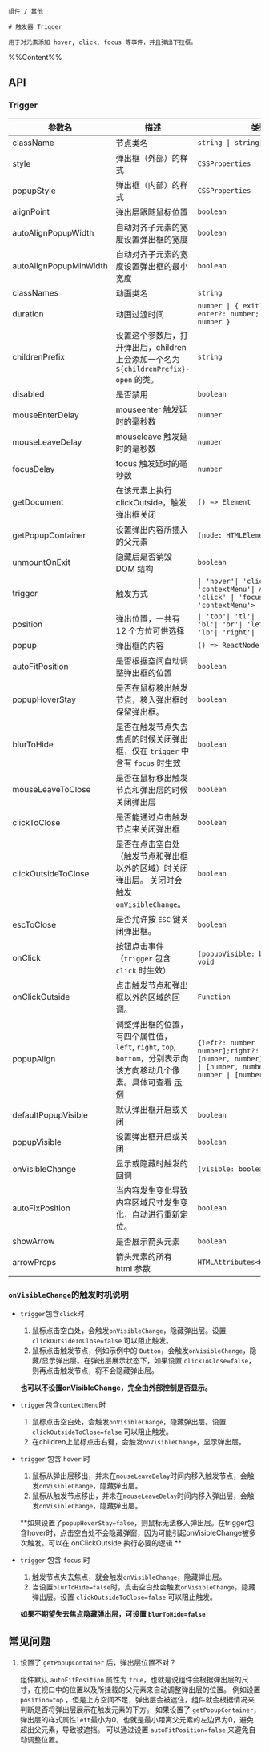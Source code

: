 `````
组件 / 其他

# 触发器 Trigger

用于对元素添加 hover, click, focus 等事件，并且弹出下拉框。
`````

%%Content%%

## API

### Trigger

|参数名|描述|类型|默认值|版本|
|---|---|---|---|---|
|className|节点类名|`string \| string[]`|`-`|-|
|style|弹出框（外部）的样式|`CSSProperties`|`-`|-|
|popupStyle|弹出框（内部）的样式|`CSSProperties`|`-`|-|
|alignPoint|弹出层跟随鼠标位置|`boolean`|`-`|-|
|autoAlignPopupWidth|自动对齐子元素的宽度设置弹出框的宽度|`boolean`|`-`|-|
|autoAlignPopupMinWidth|自动对齐子元素的宽度设置弹出框的最小宽度|`boolean`|`-`|-|
|classNames|动画类名|`string`|`fadeId`|-|
|duration|动画过渡时间|`number \| { exit?: number; enter?: number; appear?: number }`|`200`|-|
|childrenPrefix|设置这个参数后，打开弹出后，children 上会添加一个名为 `${childrenPrefix}-open` 的类。|`string`|`-`|-|
|disabled|是否禁用|`boolean`|`-`|-|
|mouseEnterDelay|mouseenter 触发延时的毫秒数|`number`|`100`|-|
|mouseLeaveDelay|mouseleave 触发延时的毫秒数|`number`|`100`|-|
|focusDelay|focus 触发延时的毫秒数|`number`|`-`|-|
|getDocument|在该元素上执行 clickOutside，触发弹出框关闭|`() => Element`|`() => window.document`|-|
|getPopupContainer|设置弹出内容所插入的父元素|`(node: HTMLElement) => Element`|`-`|-|
|unmountOnExit|隐藏后是否销毁 DOM 结构|`boolean`|`true`|-|
|trigger|触发方式|`\| 'hover'\| 'click'\| 'focus'\| 'contextMenu'\| Array<'hover' \| 'click' \| 'focus' \| 'contextMenu'>`|`hover`|-|
|position|弹出位置，一共有 12 个方位可供选择|`\| 'top'\| 'tl'\| 'tr'\| 'bottom'\| 'bl'\| 'br'\| 'left'\| 'lt'\| 'lb'\| 'right'\| 'rt'\| 'rb'`|`bottom`|-|
|popup|弹出框的内容|`() => ReactNode`|`-`|-|
|autoFitPosition|是否根据空间自动调整弹出框的位置|`boolean`|`true`|-|
|popupHoverStay|是否在鼠标移出触发节点，移入弹出框时保留弹出框。|`boolean`|`true`|-|
|blurToHide|是否在触发节点失去焦点的时候关闭弹出框，仅在 `trigger` 中含有 `focus` 时生效|`boolean`|`true`|-|
|mouseLeaveToClose|是否在鼠标移出触发节点和弹出层的时候关闭弹出层|`boolean`|`true`|2.22.0|
|clickToClose|是否能通过点击触发节点来关闭弹出框|`boolean`|`true`|-|
|clickOutsideToClose|是否在点击空白处（触发节点和弹出框以外的区域）时关闭弹出层。 关闭时会触发 `onVisibleChange`。|`boolean`|`true`|-|
|escToClose|是否允许按 `ESC` 键关闭弹出框。|`boolean`|`false`|-|
|onClick|按钮点击事件（`trigger` 包含 `click` 时生效）|`(popupVisible: boolean) => void`|`-`|-|
|onClickOutside|点击触发节点和弹出框以外的区域的回调。|`Function`|`-`|-|
|popupAlign|调整弹出框的位置，有四个属性值，`left`, `right`, `top`, `bottom`，分别表示向该方向移动几个像素。具体可查看 [示例](/react/components/trigger#设置弹窗位置偏移量)|`{left?: number \| [number, number];right?: number \| [number, number];top?: number \| [number, number];bottom?: number \| [number, number];}`|`{}`|-|
|defaultPopupVisible|默认弹出框开启或关闭|`boolean`|`-`|-|
|popupVisible|设置弹出框开启或关闭|`boolean`|`-`|-|
|onVisibleChange|显示或隐藏时触发的回调|`(visible: boolean) => void`|`-`|-|
|autoFixPosition|当内容发生变化导致内容区域尺寸发生变化，自动进行重新定位。|`boolean`|`true`|-|
|showArrow|是否展示箭头元素|`boolean`|`-`|-|
|arrowProps|箭头元素的所有 html 参数|`HTMLAttributes<HTMLDivElement>`|`-`|-|

### `onVisibleChange`的触发时机说明

- `trigger`包含`click`时
  1. 鼠标点击空白处，会触发`onVisibleChange`，隐藏弹出层。设置 `clickOutsideToClose=false` 可以阻止触发。
  2. 鼠标点击触发节点，例如示例中的 `Button`，会触发`onVisibleChange`，隐藏/显示弹出层。在弹出层展示状态下，如果设置 `clickToClose=false`，则再点击触发节点，将不会隐藏弹出层。

  **也可以不设置onVisibleChange，完全由外部控制是否显示。**

- `trigger`包含`contextMenu`时
  1. 鼠标点击空白处，会触发`onVisibleChange`，隐藏弹出层。设置 `clickOutsideToClose=false` 可以阻止触发。
  2. 在children上鼠标点击右键，会触发`onVisibleChange`，显示弹出层。

- `trigger` 包含 `hover` 时
  1. 鼠标从弹出层移出，并未在`mouseLeaveDelay`时间内移入触发节点，会触发`onVisibleChange`，隐藏弹出层。
  2. 鼠标从触发节点移出，并未在`mouseLeaveDelay`时间内移入弹出层，会触发`onVisibleChange`，隐藏弹出层。

  **如果设置了`popupHoverStay=false`，则鼠标无法移入弹出层。在trigger包含hover时，点击空白处不会隐藏弹窗，因为可能引起onVisibleChange被多次触发。可以在 onClickOutside 执行必要的逻辑 **

- `trigger` 包含 `focus` 时
  1. 触发节点失去焦点，就会触发`onVisibleChange`，隐藏弹出层。
  2. 当设置`blurToHide=false`时，点击空白处会触发`onVisibleChange`，隐藏弹出层。设置 `clickOutsideToClose=false` 可以阻止触发。

  **如果不期望失去焦点隐藏弹出层，可设置 `blurToHide=false`**


## 常见问题

1. 设置了 `getPopupContainer` 后，弹出层位置不对？

   组件默认 `autoFitPosition` 属性为 `true`，也就是说组件会根据弹出层的尺寸，在视口中的位置以及所挂载的父元素来自动调整弹出层的位置。
   例如设置 `position=top` ，但是上方空间不足，弹出层会被遮住，组件就会根据情况来判断是否将弹出层展示在触发元素的下方。
   如果设置了 `getPopupContainer`，弹出层的样式属性`left`最小为0，也就是最小距离父元素的左边界为0，避免超出父元素，导致被遮挡。
   可以通过设置 `autoFitPosition=false` 来避免自动调整位置。

